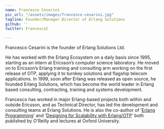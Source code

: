 ```yaml
---
name: Francesco Cesarini
pic_url: "/assets/images/francesco-cesarini.jpg"
tagline: Founder/Manager Director of Erlang Solutions
github: ''
twitter: FrancescoC

---
```

Francesco Cesarini is the founder of Erlang Solutions Ltd. 

He has worked with the Erlang Ecosystem on a daily basis since 1995, starting as an intern at Ericsson’s computer science laboratory. He moved on to Ericsson’s Erlang training and consulting arm working on the first release of OTP, applying it to turnkey solutions and flagship telecom applications. In 1999, soon after Erlang was released as open source, he founded Erlang Solutions, which has become the world leader in Erlang based consulting, contracting, training and systems development. 

Francesco has worked in major Erlang-based projects both within and outside Ericsson, and as Technical Director, has led the development and consulting teams at Erlang Solutions. He is also the co-author of '[Erlang Programming](http://shop.oreilly.com/product/9780596518189.do)' and '[Designing for Scalability with Erlang/OTP](http://shop.oreilly.com/product/0636920024149.do)' both published by O'Reilly and lectures at Oxford University.